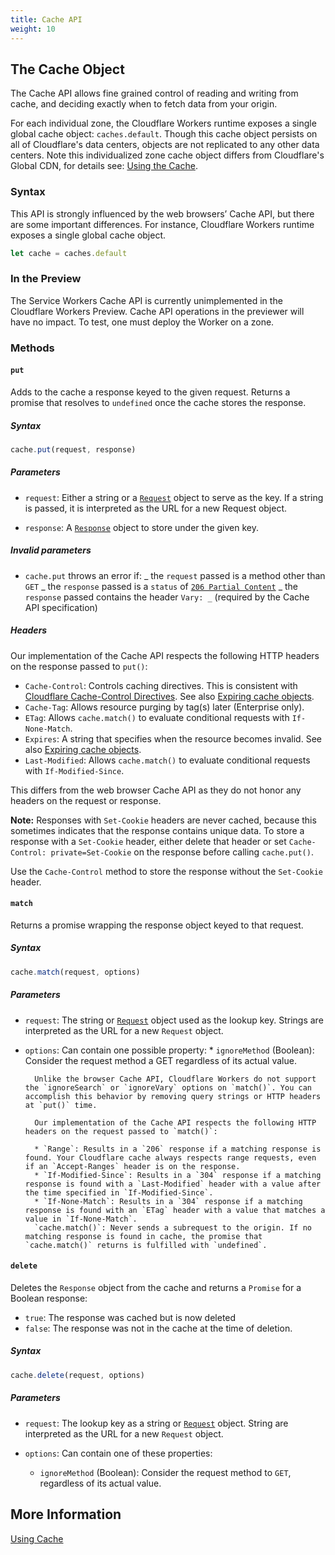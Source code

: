 ```yaml
---
title: Cache API
weight: 10
---
```


## The Cache Object

The Cache API allows fine grained control of reading and writing from cache, and deciding exactly when to fetch data from your origin.

For each individual zone, the Cloudflare Workers runtime exposes a single global cache object: `caches.default`. Though this cache object persists on all of Cloudflare's data centers, objects are not replicated to any other data centers. Note this individualized zone cache object differs from Cloudflare's Global CDN, for details see: [Using the Cache](/about/using-cache).

### Syntax

This API is strongly influenced by the web browsers’ Cache API, but there are some important differences. For instance, Cloudflare Workers runtime exposes a single global cache object.

```javascript
let cache = caches.default
```

### In the Preview

The Service Workers Cache API is currently unimplemented in the Cloudflare Workers Preview. Cache API operations in the previewer will have no impact. To test, one must deploy the Worker on a zone.

### Methods

#### `put`

Adds to the cache a response keyed to the given request. Returns a promise that resolves to `undefined` once the cache stores the response.

##### Syntax

```javascript
cache.put(request, response)
```

##### Parameters

- `request`: Either a string or a [`Request`](/reference/apis/request) object to serve as the key. If a string is passed, it is interpreted as the URL for a new Request object.

- `response`: A [`Response`](/reference/apis/response) object to store under the given key.

##### Invalid parameters

- `cache.put` throws an error if:
  _ the `request` passed is a method other than `GET`
  _ the `response` passed is a `status` of [`206 Partial Content`](https://httpstatuses.com/206)
  _ the `response` passed contains the header `Vary: _` (required by the Cache API specification)

##### Headers

Our implementation of the Cache API respects the following HTTP headers on the response passed to `put()`:

- `Cache-Control`: Controls caching directives. This is consistent with [Cloudflare Cache-Control Directives](https://support.cloudflare.com/hc/en-us/articles/115003206852-Origin-Cache-Control#h_4250342181031546894839080). See also [Expiring cache objects](#expiring-cache-objects).
- `Cache-Tag`: Allows resource purging by tag(s) later (Enterprise only).
- `ETag`: Allows `cache.match()` to evaluate conditional requests with `If-None-Match`.
- `Expires`: A string that specifies when the resource becomes invalid. See also [Expiring cache objects](#expiring-cache-objects).
- `Last-Modified`: Allows `cache.match()` to evaluate conditional requests with `If-Modified-Since`.

This differs from the web browser Cache API as they do not honor any headers on the request or response.

**Note:** Responses with `Set-Cookie` headers are never cached, because this sometimes indicates that the response contains unique data. To store a response with a `Set-Cookie` header, either delete that header or set `Cache-Control: private=Set-Cookie` on the response before calling `cache.put()`.

Use the `Cache-Control` method to store the response without the `Set-Cookie` header.

#### `match`

Returns a promise wrapping the response object keyed to that request.

##### Syntax

```javascript
cache.match(request, options)
```

##### Parameters

- `request`: The string or [`Request`](/reference/apis/request) object used as the lookup key. Strings are interpreted as the URL for a new `Request` object.

- `options`: Can contain one possible property: \* `ignoreMethod` (Boolean): Consider the request method a GET regardless of its actual value.

      	Unlike the browser Cache API, Cloudflare Workers do not support the `ignoreSearch` or `ignoreVary` options on `match()`. You can accomplish this behavior by removing query strings or HTTP headers at `put()` time.

      	Our implementation of the Cache API respects the following HTTP headers on the request passed to `match()`:

      	* `Range`: Results in a `206` response if a matching response is found. Your Cloudflare cache always respects range requests, even if an `Accept-Ranges` header is on the response.
      	* `If-Modified-Since`: Results in a `304` response if a matching response is found with a `Last-Modified` header with a value after the time specified in `If-Modified-Since`.
      	* `If-None-Match`: Results in a `304` response if a matching response is found with an `ETag` header with a value that matches a value in `If-None-Match`.
      	`cache.match()`: Never sends a subrequest to the origin. If no matching response is found in cache, the promise that `cache.match()` returns is fulfilled with `undefined`.

#### `delete`

Deletes the `Response` object from the cache and returns a `Promise` for a Boolean response:

- `true`: The response was cached but is now deleted
- `false`: The response was not in the cache at the time of deletion.

##### Syntax

```javascript
cache.delete(request, options)
```

##### Parameters

- `request`: The lookup key as a string or [`Request`](/reference/apis/request) object. String are interpreted as the URL for a new `Request` object.

- `options`: Can contain one of these properties:

    - `ignoreMethod` (Boolean): Consider the request method to `GET`, regardless of its actual value.

## More Information

[Using Cache](/about/using-cache)
